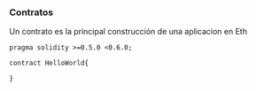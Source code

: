 ### Contratos

Un contrato es la principal construcción de una aplicacion en Eth

```solidity
pragma solidity >=0.5.0 <0.6.0;

contract HelloWorld{

}
```
